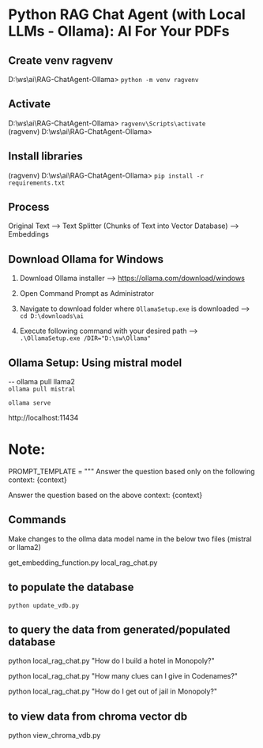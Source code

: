 # Python RAG Chat Agent (with Local LLMs - Ollama): AI For Your PDFs

## Create venv ragvenv
D:\ws\ai\RAG-ChatAgent-Ollama> `python -m venv ragvenv`

## Activate
D:\ws\ai\RAG-ChatAgent-Ollama> `ragvenv\Scripts\activate` <br/>
(ragvenv) D:\ws\ai\RAG-ChatAgent-Ollama>

## Install libraries

(ragvenv) D:\ws\ai\RAG-ChatAgent-Ollama> `pip install -r requirements.txt`

## Process 
Original Text --> Text Splitter (Chunks of Text into Vector Database) --> Embeddings

## Download Ollama for Windows
1. Download Ollama installer --> https://ollama.com/download/windows
   
2. Open Command Prompt as Administrator
    
3. Navigate to download folder where `OllamaSetup.exe` is downloaded --> `cd D:\downloads\ai`
    
4. Execute following command with your desired path --> `.\OllamaSetup.exe /DIR="D:\sw\Ollama"`

## Ollama Setup: Using mistral model
-- ollama pull llama2 <br/>
`ollama pull mistral`

`ollama serve`

http://localhost:11434

# Note:
PROMPT_TEMPLATE = """
Answer the question based only on the following context:
{context}

Answer the question based on the above context: {context}

## Commands
Make changes to the ollma data model  name in the below two files
(mistral or llama2)

get_embedding_function.py
local_rag_chat.py

## to populate the database
`python update_vdb.py`

## to query the data from generated/populated database

python local_rag_chat.py "How do I build a hotel in Monopoly?"

python local_rag_chat.py "How many clues can I give in Codenames?"

python local_rag_chat.py "How do I get out of jail in Monopoly?"

## to view data from chroma vector db
python view_chroma_vdb.py
